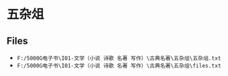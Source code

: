 # 五杂俎

## Files

- `F:/5000G电子书\I01-文学（小说 诗歌 名著 写作）\古典名著\五杂俎\五杂俎.txt`
- `F:/5000G电子书\I01-文学（小说 诗歌 名著 写作）\古典名著\五杂俎\files.txt`
